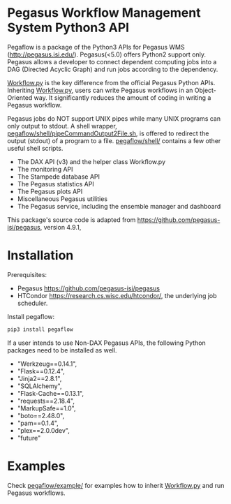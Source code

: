 # Pegasus Workflow Management System Python3 API
Pegaflow is a package of the Python3 APIs for Pegasus WMS (http://pegasus.isi.edu/). Pegasus(<5.0) offers Python2 support only. Pegasus allows a developer to connect dependent computing jobs into a DAG (Directed Acyclic Graph) and run jobs according to the dependency.

[Workflow.py](pegaflow/Workflow.py) is the key difference from the official Pegasus Python APIs. Inheriting [Workflow.py](pegaflow/Workflow.py), users can write Pegasus workflows in an Object-Oriented way. It significantly reduces the amount of coding in writing a Pegasus workflow.

Pegasus jobs do NOT support UNIX pipes while many UNIX programs can only output to stdout. A shell wrapper, [pegaflow/shell/pipeCommandOutput2File.sh](pegaflow/shell/pipeCommandOutput2File.sh), is offered to redirect the output (stdout) of a program to a file. [pegaflow/shell/](pegaflow/shell/) contains a few other useful shell scripts.

* The DAX API (v3) and the helper class Workflow.py
* The monitoring API
* The Stampede database API
* The Pegasus statistics API
* The Pegasus plots API
* Miscellaneous Pegasus utilities
* The Pegasus service, including the ensemble manager and dashboard

This package's source code is adapted from https://github.com/pegasus-isi/pegasus, version 4.9.1,


# Installation
Prerequisites:

* Pegasus https://github.com/pegasus-isi/pegasus
* HTCondor https://research.cs.wisc.edu/htcondor/, the underlying job scheduler.

Install pegaflow:

```python
pip3 install pegaflow
```

If a user intends to use Non-DAX Pegasus APIs, the following Python packages need to be installed as well.

* "Werkzeug==0.14.1",
* "Flask==0.12.4",
* "Jinja2==2.8.1",
* "SQLAlchemy",
* "Flask-Cache==0.13.1",
* "requests==2.18.4",
* "MarkupSafe==1.0",
* "boto==2.48.0",
* "pam==0.1.4",
* "plex==2.0.0dev",
* "future"

# Examples

Check [pegaflow/example/](pegaflow/example/) for examples how to inherit [Workflow.py](pegaflow/Workflow.py) and run Pegasus workflows.
